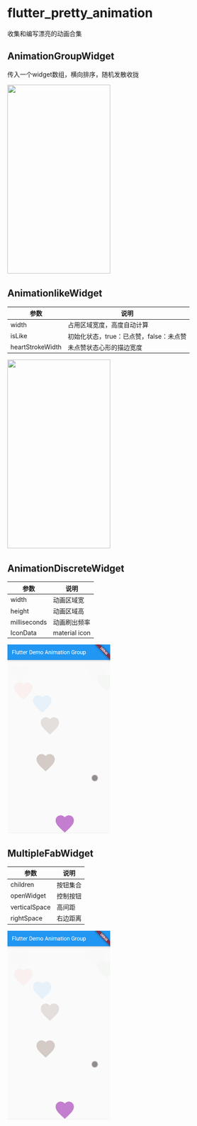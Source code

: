 # flutter_pretty_animation
收集和编写漂亮的动画合集
## AnimationGroupWidget
传入一个widget数组，横向排序，随机发散收拢

<img src="https://user-images.githubusercontent.com/12110768/120103854-32611880-c184-11eb-912d-23bef2f333cb.gif" width="232" height="426" >

## AnimationlikeWidget

 |参数 |说明|
 | -------------|--------------|
 |width| 占用区域宽度，高度自动计算|
 |isLike| 初始化状态，true：已点赞，false：未点赞|
 |heartStrokeWidth|未点赞状态心形的描边宽度 |

<img src="https://user-images.githubusercontent.com/12110768/120103855-33924580-c184-11eb-8fe8-1ed0c18e1540.gif" width="232" height="426" >

## AnimationDiscreteWidget

 |参数 |说明|
 | -------------|--------------|
 |width| 动画区域宽|
 |height| 动画区域高|
 |milliseconds| 动画刷出频率|
 |IconData| material icon|

 <img src="https://raw.githubusercontent.com/Panxiaozhu/flutter_pretty_animation/master/gif/BBDs.gif" width="232" height="426" >

 ## MultipleFabWidget

  |参数 |说明|
  | -------------|--------------|
  |children| 按钮集合|
  |openWidget| 控制按钮|
  |verticalSpace| 高间距|
  |rightSpace| 右边距离|

  <img src="https://raw.githubusercontent.com/Panxiaozhu/flutter_pretty_animation/master/gif/BBDs.gif" width="232" height="426" >